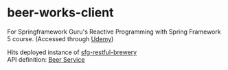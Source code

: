 # beer-works-client

For Springframework Guru's Reactive Programming with 
 Spring Framework 5 course. (Accessed through [Udemy](udemy.com))

Hits deployed instance of [sfg-restful-brewery](https://github.com/sfg-beer-works/sfg-restful-brewery)  
API definition: [Beer Service](https://sfg-beer-works.github.io/brewery-api/#tag/Beer-Service)

